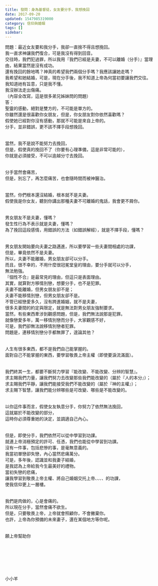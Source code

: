 ```yaml
---
title: 發問：身為基督徒，女友要分手，我想挽回
date: 2017-09-20
updated: 1547985319000
category: 信仰與婚姻
tags: []
sidebar: 
---
```


<p>問題：最近女友要和我分手，我卻一直捨不得且想挽回。<br/>我一直求神讓我們復合，可是我沒有得到回音。<br/>交往時，我們犯過罪，所以我用『我們已經是夫妻，不可以離婚（分手）』當理由，結果當然是沒有成功。<br/>還有挽回的餘地嗎？神真的希望我們兩個分手嗎？我應該讓她走嗎？<br/>我希望和她結婚，可是，現在分手後，我不知道上帝為何當初要讓我們交往。<br/>我知道祂有旨意，只是我不懂。<br/>我沒辦法走出傷痛。<br/>（內容全改寫，這是很多弟兄姊妹問的問題）<br/><!--more-->答：<br/>聖靈的感動，絕對是雙方的，不可能是單方的。<br/>你雖然還是很喜歡你女朋友，但是，你女朋友對你依然喜歡嗎？<br/>假使她已經對你沒有感動，那就不可能是來自上帝的。<br/>分手，並非錯誤，更不該不擇手段想挽回。<br/> <br/><br/>當然，我不是說不能努力去挽回，<br/>但是，假使真的挽回不了（你要有心理準備，這是非常可能的），<br/>你就是必須接受，不可以逾越分寸去挽回。<br/> <br/><br/>分手當然會痛苦，<br/>但是，別忘了，再怎麼痛苦，也會隨時間而被神醫治。<br/> <br/><br/>當然，你們根本還沒結婚，根本就不是夫妻。<br/>假使我是你女友，聽到你講出那種夫妻不可離婚的鬼話，我會更不屑你。<br/> <br/><br/>男女朋友不是夫妻，懂嗎？<br/>發生性行為不表示就是夫妻，懂嗎？<br/>為了挽回這段感情，用錯誤的方法（如錯誤解經），就是不擇手段，懂嗎？<br/> <br/><br/>男女朋友開始要向夫妻之路邁進，所以要學習一些夫妻間相處的功課，<br/>但是，畢竟依然不是夫妻。<br/>所以，夫妻不能離婚，男女朋友卻可以分手。<br/>而且，很不幸的，不用什麼很冠冕堂皇的理由，要分手就可以分手，<br/>無法勉強。<br/>『個性不合』是最常見的理由，但這只是表面理由。<br/>其實，就算對方移情別戀，想要分手，也不是犯罪。<br/>夫妻不能離婚，但男女朋友卻不是；<br/>夫妻不能移情別戀，但男女朋友卻不是。<br/>不管已經戀愛多久，沒有跨進婚姻，就不是夫妻，<br/>很多夫妻間的約定與限定，就是無法對男女朋友強制要求。<br/>當然，有些東西牽涉到觀感問題，但是，我們無法說那是犯罪。<br/>就像戀愛多年，萬一移情別戀而分手，大家觀感不好，<br/>可是，我們卻無法說移情別戀者犯罪。<br/>問題是，連移情別戀分手都無罪了，遑論其他？<br/><br/><br/>人生有很多東西，都不是我們自己能掌握的。<br/>面對自己不能掌握的東西，要學習敬畏上帝主權（即使要淚流滿面）。<br/><br/><br/>我們終其一生，都要不斷努力學習『能改變、不能改變、分辨的智慧』。<br/>求主賜我們力量，讓我們努力去改變那些我們能改變的（屬於『人的本分』）；<br/>求主賜我們平靜，讓我們能接受我們不能改變的（屬於『神的主權』）；<br/>求主賜下智慧，讓我們能分辨哪些是可改變、哪些是不能改變的。<br/><br/><br/>以你這件事而言，假使女友執意分手，你努力了依然無法挽回，<br/>這就屬於不能改變的部分，<br/>這時你必須尊重她的決定，並調適自己內心。<br/><br/><br/>但是，即使分手，我們依然可以從中學習到功課。<br/>就連上帝消極預定的許可、任憑，我們也能從中學習到功課。<br/>沒有一件事，包括悲慘的事，是毫無意義的。<br/>我當初單戀卻失戀，內心當然悲痛萬分。<br/>可是，多年後，認識並和我妻子結婚，<br/>是我認為上帝給我今生最美好的禮物。<br/>當初失戀的悲痛，<br/>讓我學習到敬畏上帝主權、將自己婚姻交托上帝、、、、的功課，<br/>使我信仰更上一層樓。<br/><br/><br/>我們是肉做的，心是會痛的。<br/>所以現在分手，當然會痛不欲生。<br/>但是，只要敬畏上帝，上帝就會照顧你，不會撇棄你。<br/>也許，上帝為你預備的未來妻子，還在某個地方等你呢。<br/><br/><br/>願上帝幫助你<br/><br/><br/><br/><br/><br/><br/><br/>小小羊<br/><br/><br/><br/><br/></p>